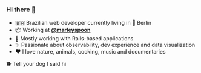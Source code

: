 ### Hi there 👋

- :brazil: Brazilian web developer currently living in :pretzel: Berlin
- :package: Working at [**@marleyspoon**](https://github.com/marleyspoon)
- :steam_locomotive: Mostly working with Rails-based applications
- :sparkles: Passionate about observability, dev experience and data visualization
- :heart: I love nature, animals, cooking, music and documentaries

:dog2: Tell your dog I said hi
